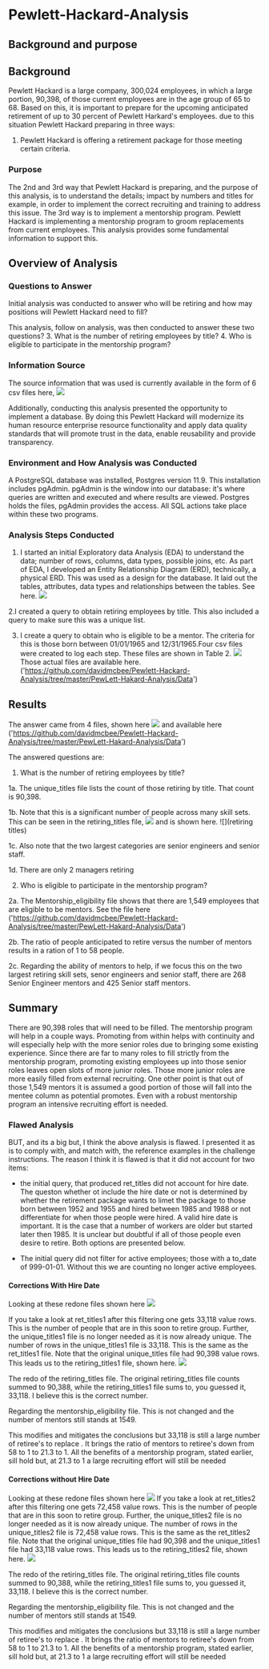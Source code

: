 # Pewlett-Hackard-Analysis
## Background and purpose
##  Background
Pewlett Hackard is a large company, 300,024 employees, in which a large portion, 90,398, of those current employees are in the age group of 65 to 68. Based on this,
 it is important to prepare for the upcoming anticipated retirement of up to 30 percent of Pewlett Harkard's employees.
due to this situation Pewlett Hackard preparing in three ways:
1. Pewlett Hackard is offering a retirement package for those meeting certain criteria.
### Purpose
The 2nd and 3rd way that Pewlett Hackard is preparing, and the purpose of this analysis, is to understand the details; impact by
 numbers and titles for example, in order to implement the correct recruiting and training to address this issue. The 3rd
way is to implement a mentorship program. Pewlett Hackard is implementing a mentorship program to groom replacements from current employees.
This analysis provides some fundamental information to support this.

## Overview of Analysis
### Questions to Answer
Initial analysis was conducted to answer who will be retiring and how may positions will Pewlett Hackard need to fill?

This analysis, follow on analysis, was then conducted to answer these two questions?
3. What is the number of retiring employees by title?
4. Who is eligible to participate in the mentorship program?

### Information Source
The source information that was used is currently available in the form of 6 csv files here,
![](https://github.com/davidmcbee/Pewlett-Hackard-Analysis/blob/master/PewLett-Hakard-Analysis/Data/source_files.png')

Additionally, conducting this analysis presented the opportunity to implement a database. By doing this Pewlett Hackard will modernize its human resource enterprise
resource functionality and apply data quality standards that will promote trust in the data, enable reusability and provide transparency.

### Environment and How Analysis was Conducted
A PostgreSQL database was installed, Postgres version 11.9. This installation includes pgAdmin. pgAdmin is the window into our database: it's where
 queries are written and executed and where results are viewed. Postgres holds the files, pgAdmin provides the access. All SQL actions take place within these two programs.

### Analysis Steps Conducted
1. I started an initial Exploratory data Analysis (EDA) to understand the data; number of rows, columns, data types, possible joins, etc. As part of EDA, I developed an
Entity Relationship Diagram (ERD), technically, a physical ERD. This was used as a design for the database. It laid out the tables, attributes, data types and relationships
between the tables. See here.
![]('https://github.com/davidmcbee/Pewlett-Hackard-Analysis/blob/master/PewLett-Hakard-Analysis/Data/ERD.png')


2.I created a query to obtain retiring employees by title. This also included a query to make sure this was a unique list.

3. I create a query to obtain who is eligible to be a mentor. The criteria for this is those born between 01/01/1965 and 12/31/1965.Four csv files were created to log each step.
These files are shown in Table 2. ![]('https://github.com/davidmcbee/Pewlett-Hackard-Analysis/blob/master/PewLett-Hakard-Analysis/Data/saved_analysis_files.png)
Those actual files are available here. ('https://github.com/davidmcbee/Pewlett-Hackard-Analysis/tree/master/PewLett-Hakard-Analysis/Data')

## Results
The answer came from 4 files, shown here
![]('https://github.com/davidmcbee/Pewlett-Hackard-Analysis/blob/master/PewLett-Hakard-Analysis/Data/saved_analysis_files.png')
and available here ('https://github.com/davidmcbee/Pewlett-Hackard-Analysis/tree/master/PewLett-Hakard-Analysis/Data')

The answered questions are:
1. What is the number of retiring employees by title?

1a. The unique_titles file lists the count of those retiring by title. That count is 90,398.
 
1b. Note that this is a significant number of people across many skill sets. This can be seen in the retiring_titles file, ![]('https://github.com/davidmcbee/Pewlett-Hackard-Analysis/blob/master/PewLett-Hakard-Analysis/Data/retiring_emp.csv') and is shown here.
![](retiring titles)

1c. Also note that the two largest categories are senior engineers and senior staff.

1d. There are only 2 managers retiring

2. Who is eligible to participate in the mentorship program?

2a. The Mentorship_eligibility file shows that there are 1,549 employees that are eligible to be mentors. See the file here ('https://github.com/davidmcbee/Pewlett-Hackard-Analysis/tree/master/PewLett-Hakard-Analysis/Data')

2b. The ratio of people anticipated to retire versus the number of mentors results in a ration of 1 to 58 people.
 
2c. Regarding the ability of mentors to help, if we focus this on the two largest retiring skill sets, senor engineers and senior staff, there are 268 Senior Engineer mentors and 425 Senior staff mentors.
 
## Summary

There are 90,398 roles that will need to be filled. The mentorship program will help in a couple ways.
Promoting from within helps with continuity and will especially help with the more senior roles due to bringing some existing experience. Since there are far to many roles
to fill strictly from the mentorship program, promoting existing employees up into those senior roles leaves open slots of more junior roles. Those more junior roles are more
easily filled from external recruiting.
One other point is that out of those 1,549 mentors it is assumed a good portion of those will fall into the mentee column as potential promotes.
Even with a robust mentorship program an intensive recruiting effort is needed.

### Flawed Analysis
BUT, and its a big but, I think the above analysis is flawed. I presented it as is to comply with, and match with, the reference examples in the challenge instructions.
The reason I think it is flawed is that it did not account for two items:
* the initial query, that produced ret_titles did not account for hire date. The queston whether ot include the hire date or not is determined by whether the retirement package wants to limet the package to those born between 1952 and 1955 and hired between 1985 and 1988 or not differentiate for when those people were hired. A valid hire date is important. It is the case that a number of workers are older but started later then 1985. It is unclear but doubtful if all of those people even desire to retire. Both options are presented below.

* The initial query did not filter for active employees; those with a to_date of 999-01-01. Without this we are counting no longer active employees.

#### Corrections With Hire Date
Looking at these redone files shown here
![](https://github.com/davidmcbee/Pewlett-Hackard-Analysis/blob/master/PewLett-Hakard-Analysis/Data/redone%20files_with_hire_date.png)

If you take a look at ret_titles1 after this filtering one gets 33,118 value rows. This is the number of people that are in this soon to retire group. Further,
the unique_titles1 file is no longer needed as it is now already unique. The number of rows in the unique_titles1 file is 33,118. This is the same as the ret_titles1 file.
Note that the original unique_titles file had 90,398 value rows.
This leads us to the retiring_titles1 file, shown here.
![](')

The redo of the retiring_titles file. The original retiring_titles file counts summed to 90,388, while the retiring_titles1 file sums to,
you guessed it, 33,118. I believe this is the correct number.

Regarding the mentorship_eligibility file. This is not changed and the number of mentors still stands at 1549. 

This modifies and mitigates the conclusions but 33,118 is still a large number of retiree's to replace . It brings the ratio of mentors to retiree's down from 58 to 1 to 21.3 to 1.
All the benefits of a mentorship program, stated earlier, sill hold but, at 21.3 to 1 a large recruiting effort will still be needed 


#### Corrections without Hire Date
Looking at these redone files shown here
![](https://github.com/davidmcbee/Pewlett-Hackard-Analysis/blob/master/PewLett-Hakard-Analysis/Data/redone%20files_without_hire_date.png)
If you take a look at ret_titles2 after this filtering one gets 72,458 value rows. This is the number of people that are in this soon to retire group. Further,
the unique_titles2 file is no longer needed as it is now already unique. The number of rows in the unique_titles2 file is 72,458 value rows. This is the same as the ret_titles2 file.
Note that the original unique_titles file had 90,398  and the unique_titles1 file had 33,118 value rows.
This leads us to the retiring_titles2 file, shown here.
![](')

The redo of the retiring_titles file. The original retiring_titles file counts summed to 90,388, while the retiring_titles1 file sums to,
you guessed it, 33,118. I believe this is the correct number.

Regarding the mentorship_eligibility file. This is not changed and the number of mentors still stands at 1549. 

This modifies and mitigates the conclusions but 33,118 is still a large number of retiree's to replace . It brings the ratio of mentors to retiree's down from 58 to 1 to 21.3 to 1.
All the benefits of a mentorship program, stated earlier, sill hold but, at 21.3 to 1 a large recruiting effort will still be needed 





